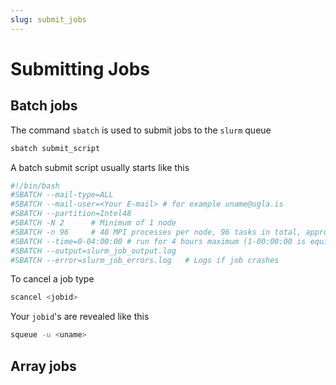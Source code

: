```yaml
---
slug: submit_jobs
---
```


# Submitting Jobs

## Batch jobs

The command `sbatch` is used to submit jobs to the `slurm` queue

```bash
sbatch submit_script
```

A batch submit script usually starts like this

```bash
#!/bin/bash
#SBATCH --mail-type=ALL
#SBATCH --mail-user=<Your E-mail> # for example uname@ugla.is
#SBATCH --partition=Intel48
#SBATCH -N 2      # Minimum of 1 node
#SBATCH -n 96     # 48 MPI processes per node, 96 tasks in total, appropriate for Intel24
#SBATCH --time=0-04:00:00 # run for 4 hours maximum (1-00:00:00 is equivalent to 1 Day)
#SBATCH --output=slurm_job_output.log   
#SBATCH --error=slurm_job_errors.log   # Logs if job crashes
```

To cancel a job type

```bash
scancel <jobid>
```

Your `jobid`'s are revealed like this

```bash
squeue -u <uname>
```

## Array jobs
